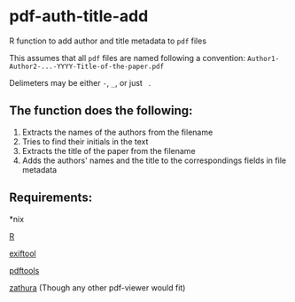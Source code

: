 # pdf-auth-title-add
R function to add author and title metadata to `pdf` files

This assumes that all `pdf` files are named following a convention:
`Author1-Author2-...-YYYY-Title-of-the-paper.pdf`

Delimeters may be either `-`, `_`, or just ` `.

## The function does the following:
1. Extracts the names of the authors from the filename
2. Tries to find their initials in the text
3. Extracts the title of the paper from the filename
4. Adds the authors' names and the title to the correspondings fields in file metadata

## Requirements:
\*nix

[R](http://www.r-project.org)

[exiftool](http://owl.phy.queensu.ca/~phil/exiftool/)

[pdftools](https://en.wikipedia.org/wiki/Pdftotext)

[zathura](https://pwmt.org/projects/zathura/)
(Though any other pdf-viewer would fit)
